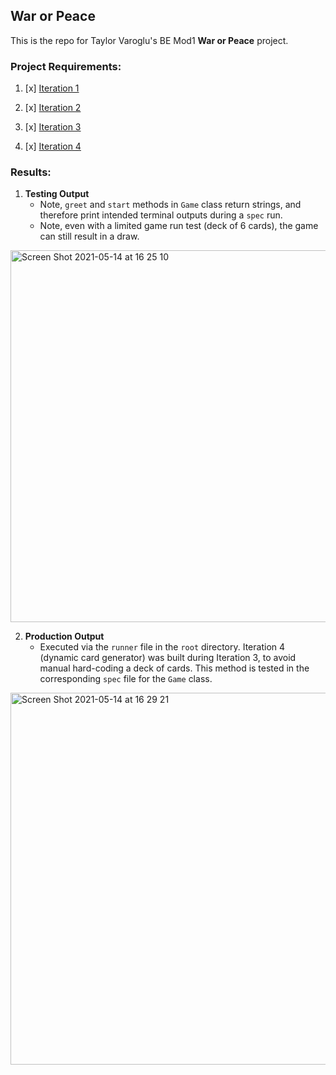 ## War or Peace

This is the repo for Taylor Varoglu's BE Mod1 **War or Peace** project.


### Project Requirements:

1. [x] [Iteration 1](https://backend.turing.edu/module1/projects/war_or_peace/iteration1)

2. [x] [Iteration 2](https://backend.turing.edu/module1/projects/war_or_peace/iteration2)

3. [x] [Iteration 3](https://backend.turing.edu/module1/projects/war_or_peace/iteration3)

4. [x] [Iteration 4](https://backend.turing.edu/module1/projects/war_or_peace/iteration4)



### Results:

1. **Testing Output**
    - Note, `greet` and `start` methods in `Game` class return strings, and therefore print intended terminal outputs during a `spec` run.
    - Note, even with a limited game run test (deck of 6 cards), the game can still result in a draw.

<img width="595" alt="Screen Shot 2021-05-14 at 16 25 10" src="https://user-images.githubusercontent.com/58891447/118337413-fdd93580-b4d0-11eb-8b58-787c2caf2e6f.png">

2. **Production Output**
    - Executed via the `runner` file in the `root` directory.  Iteration 4 (dynamic card generator) was built during Iteration 3, to avoid manual hard-coding a deck of cards. This method is tested in the corresponding `spec` file for the `Game` class.

<img width="595" alt="Screen Shot 2021-05-14 at 16 29 21" src="https://user-images.githubusercontent.com/58891447/118337694-8fe13e00-b4d1-11eb-936e-45375846b668.png">
